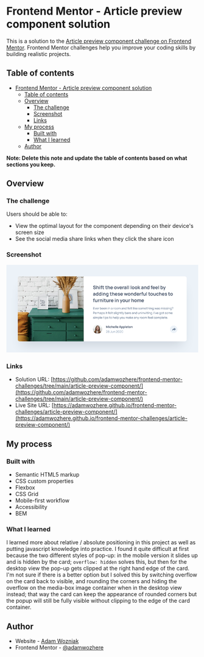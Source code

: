 # Frontend Mentor - Article preview component solution

This is a solution to the [Article preview component challenge on Frontend Mentor](https://www.frontendmentor.io/challenges/article-preview-component-dYBN_pYFT). Frontend Mentor challenges help you improve your coding skills by building realistic projects. 

## Table of contents

- [Frontend Mentor - Article preview component solution](#frontend-mentor---article-preview-component-solution)
  - [Table of contents](#table-of-contents)
  - [Overview](#overview)
    - [The challenge](#the-challenge)
    - [Screenshot](#screenshot)
    - [Links](#links)
  - [My process](#my-process)
    - [Built with](#built-with)
    - [What I learned](#what-i-learned)
  - [Author](#author)

**Note: Delete this note and update the table of contents based on what sections you keep.**

## Overview

### The challenge

Users should be able to:

- View the optimal layout for the component depending on their device's screen size
- See the social media share links when they click the share icon

### Screenshot

![](./screenshot.png)

### Links

- Solution URL: [https://github.com/adamwozhere/frontend-mentor-challenges/tree/main/article-preview-component/](https://github.com/adamwozhere/frontend-mentor-challenges/tree/main/article-preview-component/)
- Live Site URL: [https://adamwozhere.github.io/frontend-mentor-challenges/article-preview-component/](https://adamwozhere.github.io/frontend-mentor-challenges/article-preview-component/)

## My process

### Built with

- Semantic HTML5 markup
- CSS custom properties
- Flexbox
- CSS Grid
- Mobile-first workflow
- Accessibility
- BEM

### What I learned

I learned more about relative / absolute positioning in this project as well as putting javascript knowledge into practice. I found it quite difficult at first because the two different styles of pop-up: in the mobile version it slides up and is hidden by the card; `overflow: hidden` solves this, but then for the desktop view the pop-up gets clipped at the right hand edge of the card. I'm not sure if there is a better option but I solved this by switching overflow on the card back to visible, and rounding the corners and hiding the overflow on the media-box image container when in the desktop view instead; that way the card can keep the appearance of rounded corners but the popup will still be fully visible without clipping to the edge of the card container.

## Author

- Website - [Adam Wozniak](https://www.adamwozniak.uk)
- Frontend Mentor - [@adamwozhere](https://www.frontendmentor.io/profile/adamwozhere)
